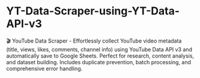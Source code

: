 # YT-Data-Scraper-using-YT-Data-API-v3
🎬 YouTube Data Scraper - Effortlessly collect YouTube video metadata (title, views, likes, comments, channel info) using YouTube Data API v3 and automatically save to Google Sheets. Perfect for research, content analysis, and dataset building. Includes duplicate prevention, batch processing, and comprehensive error handling.
